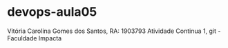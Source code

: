 # devops-aula05
Vitória Carolina Gomes dos Santos, RA: 1903793
Atividade Continua 1, git - Faculdade Impacta
